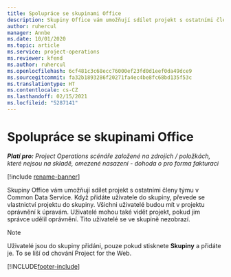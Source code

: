 ```yaml
---
title: Spolupráce se skupinami Office
description: Skupiny Office vám umožňují sdílet projekt s ostatními členy týmu v rámci Common Data Service.
author: ruhercul
manager: Annbe
ms.date: 10/01/2020
ms.topic: article
ms.service: project-operations
ms.reviewer: kfend
ms.author: ruhercul
ms.openlocfilehash: 6cf481c3c68ecc76000ef23fd0d1eef0da49dce9
ms.sourcegitcommit: fa32b1893286f20271fa4ec4be8fc68bd135f53c
ms.translationtype: HT
ms.contentlocale: cs-CZ
ms.lasthandoff: 02/15/2021
ms.locfileid: "5287141"
---
```

# <a name="collaboration-with-office-groups"></a>Spolupráce se skupinami Office

_**Platí pro:** Project Operations scénáře založené na zdrojích / položkách, které nejsou na skladě, omezené nasazení - dohoda o pro forma fakturaci_

[!include [rename-banner](~/includes/cc-data-platform-banner.md)]

Skupiny Office vám umožňují sdílet projekt s ostatními členy týmu v Common Data Service. Když přidáte uživatele do skupiny, převede se vlastnictví projektu do skupiny. Všichni uživatelé budou mít v projektu oprávnění k úpravám. Uživatelé mohou také vidět projekt, pokud jim správce udělil oprávnění. Tito uživatelé se ve skupině nezobrazí.

> [!NOTE] 
> Uživatelé jsou do skupiny přidáni, pouze pokud stisknete **Skupiny** a přidáte je. To se liší od chování Project for the Web. 



[!INCLUDE[footer-include](../includes/footer-banner.md)]